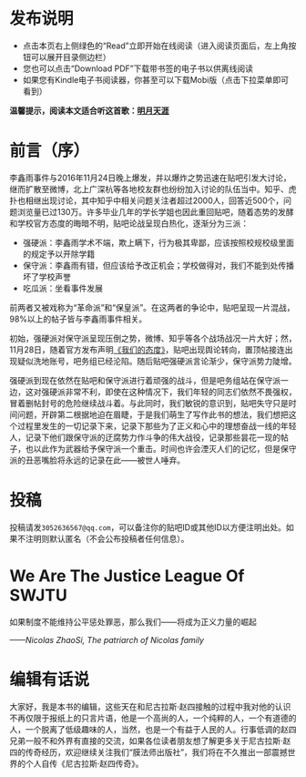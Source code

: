 
# 发布说明

* 点击本页右上侧绿色的“Read”立即开始在线阅读（进入阅读页面后，左上角按钮可以展开目录侧边栏）
* 您也可以点击“Download PDF”下载带书签的电子书以供离线阅读
* 如果您有Kindle电子书阅读器，你甚至可以下载Mobi版（点击下拉菜单即可看到）

**温馨提示，阅读本文适合听这首歌：[明月天涯](http://music.163.com/#/song?id=416388799)**


# 前言（序）


李鑫雨事件与2016年11月24日晚上爆发，并以爆炸之势迅速在贴吧引发大讨论，继而扩散至微博，北上广深杭等各地校友群也纷纷加入讨论的队伍当中。知乎、虎扑也相继出现讨论，其中知乎中相关问题关注者超过2000人，回答近500个，问题浏览量已过130万。许多毕业几年的学长学姐也因此重回贴吧，随着态势的发酵和学校官方态度的晦暗不明，贴吧论战呈现白热化，逐渐分为三派：

* 强硬派：李鑫雨学术不端，欺上瞒下，行为极其卑鄙，应该按照校规校级里面的规定予以开除学籍
* 保守派：李鑫雨有错，但应该给予改正机会；学校做得对，我们不能到处传播坏了学校声誉
* 吃瓜派：坐看事件发展

前两者又被戏称为“革命派”和“保皇派”。在这两者的争论中，贴吧呈现一片混战，98%以上的帖子皆与李鑫雨事件相关。

初始，强硬派对保守派呈现压倒之势，微博、知乎等各个战场战况一片大好；然，11月28日，随着官方发布声明[《我们的态度》](http://mp.weixin.qq.com/s/_iKKhfCRwtdbRmX_h7-f2A)，贴吧出现舆论转向，置顶帖接连出现疑似洗地账号，吧务组已经沦陷。随后贴吧强硬派言论渐少，保守派势力陡增。

强硬派到现在依然在贴吧和保守派进行着顽强的战斗，但是吧务组站在保守派一边，这对强硬派非常不利，即使在这种情况下，我们年轻的同志们依然不畏强权，冒着删帖封号的危险继续战斗着。与此同时，我们敏锐的意识到，贴吧失守只是时间问题，开辟第二根据地迫在眉睫，于是我们萌生了写作此书的想法，我们想把这个过程里发生的一切记录下来，记录下那些为了正义和心中的理想奋战一线的年轻人，记录下他们跟保守派的迂腐势力作斗争的伟大战役，记录那些昙花一现的帖子，也以此作为武器给予保守派一个重击。时间也许会湮灭人们的记忆，但是保守派的丑恶嘴脸将永远的记录在此——被世人唾弃。


# 投稿

投稿请发```3052636567@qq.com```，可以备注你的贴吧ID或其他ID以方便注明出处。如果不注明则默认匿名（不会公布投稿者任何信息）。

# We Are The Justice League Of SWJTU

如果制度不能维持公平惩处罪恶，那么我们——将成为正义力量的崛起

*——Nicolas ZhaoSi, The patriarch of Nicolas family*


# 编辑有话说

大家好，我是本书的编辑，这些天在和尼古拉斯·赵四接触的过程中我对他的认识不再仅限于报纸上的只言片语，他是一个高尚的人，一个纯粹的人，一个有道德的人，一个脱离了低级趣味的人，当然，也是一个有益于人民的人。行事低调的赵四兄弟一般不和外界有直接的交流，如果各位读者朋友想了解更多关于尼古拉斯·赵四的传奇经历，欢迎继续关注我们“膜法师出版社”，我们将在不久推出一部震撼世界的个人自传《尼古拉斯·赵四传奇》。